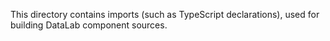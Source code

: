 This directory contains imports (such as TypeScript declarations), used for building DataLab
component sources.
